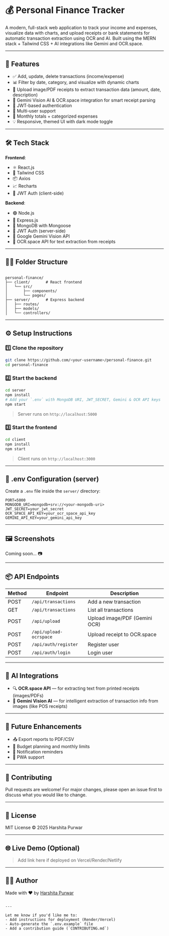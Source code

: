 
# 💰 Personal Finance Tracker

A modern, full-stack web application to track your income and expenses, visualize data with charts, and upload receipts or bank statements for automatic transaction extraction using OCR and AI. Built using the MERN stack + Tailwind CSS + AI integrations like Gemini and OCR.space.

---

## 🚀 Features

- ✅ Add, update, delete transactions (income/expense)
- 📊 Filter by date, category, and visualize with dynamic charts
- 🧾 Upload image/PDF receipts to extract transaction data (amount, date, description)
- 🧠 Gemini Vision AI & OCR.space integration for smart receipt parsing
- 🔐 JWT-based authentication
- 👥 Multi-user support
- 📅 Monthly totals + categorized expenses
- 💡 Responsive, themed UI with dark mode toggle

---

## 🛠️ Tech Stack

**Frontend**:
- ⚛️ React.js
- 💨 Tailwind CSS
- 📦 Axios
- 📈 Recharts
- 🔐 JWT Auth (client-side)

**Backend**:
- 🟢 Node.js
- 🚂 Express.js
- 🍃 MongoDB with Mongoose
- 🔐 JWT Auth (server-side)
- 🧠 Google Gemini Vision API
- 🧾 OCR.space API for text extraction from receipts

---

## 🧑‍💻 Folder Structure

```

personal-finance/
├── client/       # React frontend
│   └── src/
│       ├── components/
│       └── pages/
├── server/       # Express backend
│   ├── routes/
│   ├── models/
│   └── controllers/

````

---

## ⚙️ Setup Instructions

### 1️⃣ Clone the repository

```bash
git clone https://github.com/<your-username>/personal-finance.git
cd personal-finance
````

### 2️⃣ Start the backend

```bash
cd server
npm install
# Add your `.env` with MongoDB URI, JWT_SECRET, Gemini & OCR API keys
npm start
```

> Server runs on `http://localhost:5000`

### 3️⃣ Start the frontend

```bash
cd client
npm install
npm start
```

> Client runs on `http://localhost:3000`

---

## 🔐 .env Configuration (server)

Create a `.env` file inside the `server/` directory:

```env
PORT=5000
MONGODB_URI=mongodb+srv://<your-mongodb-uri>
JWT_SECRET=your_jwt_secret
OCR_SPACE_API_KEY=your_ocr_space_api_key
GEMINI_API_KEY=your_gemini_api_key
```

---

## 🖼️ Screenshots

Coming soon... 📷

---

## 📦 API Endpoints

| Method | Endpoint               | Description                   |
| ------ | ---------------------- | ----------------------------- |
| POST   | `/api/transactions`    | Add a new transaction         |
| GET    | `/api/transactions`    | List all transactions         |
| POST   | `/api/upload`          | Upload image/PDF (Gemini OCR) |
| POST   | `/api/upload-ocrspace` | Upload receipt to OCR.space   |
| POST   | `/api/auth/register`   | Register user                 |
| POST   | `/api/auth/login`      | Login user                    |

---

## 🧠 AI Integrations

* 🔍 **OCR.space API** — for extracting text from printed receipts (images/PDFs)
* 🤖 **Gemini Vision AI** — for intelligent extraction of transaction info from images (like POS receipts)

---

## 🧪 Future Enhancements

* 📤 Export reports to PDF/CSV
* 📅 Budget planning and monthly limits
* 🔔 Notification reminders
* 📱 PWA support

---

## 🙌 Contributing

Pull requests are welcome! For major changes, please open an issue first to discuss what you would like to change.

---

## 📄 License

MIT License © 2025 Harshita Purwar

---

## 🌐 Live Demo (Optional)

> Add link here if deployed on Vercel/Render/Netlify

---

## 🧑‍💻 Author

Made with ❤️ by [Harshita Purwar](https://github.com/<your-github-username>)

```

---

Let me know if you'd like me to:
- Add instructions for deployment (Render/Vercel)
- Auto-generate the `.env.example` file
- Add a contribution guide (`CONTRIBUTING.md`)
```

